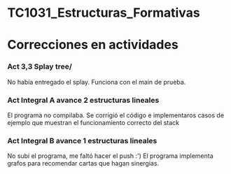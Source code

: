 # TC1031_Estructuras_Formativas


# Correcciones en actividades
 ### Act 3,3 Splay tree/
No había entregado el splay. Funciona con el main de prueba.
 
 ### Act Integral A avance 2 estructuras lineales
 El programa no compilaba. Se corrigió el código e implementaros casos de ejemplo que muestran el funcionamiento correcto del stack
 
  ### Act Integral B avance 1 estructuras lineales
  No subí el programa, me faltó hacer el push :')
  El programa implementa grafos para recomendar cartas que hagan sinergias.
  
  

